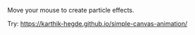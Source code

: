 Move your mouse to create particle effects.

Try: 
https://karthik-hegde.github.io/simple-canvas-animation/

